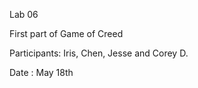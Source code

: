 Lab 06

First part of Game of Creed

Participants: Iris, Chen, Jesse and Corey D.

Date : May 18th


